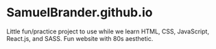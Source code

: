 # SamuelBrander.github.io

Little fun/practice project to use while we learn HTML, CSS, JavaScript, React.js, and SASS. Fun website with 80s aesthetic.
